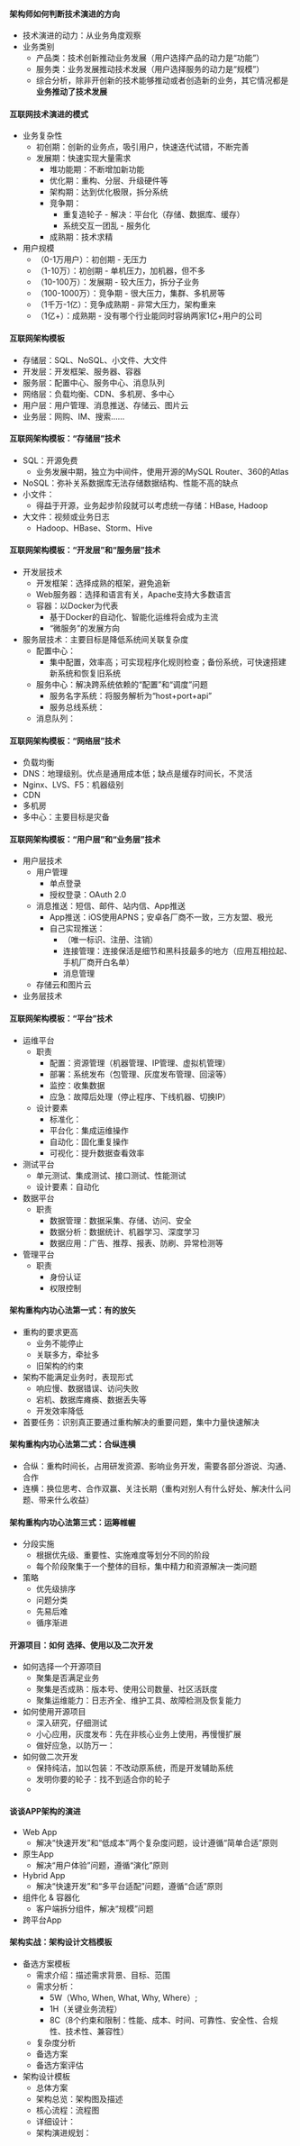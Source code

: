 
#### 架构师如何判断技术演进的方向
* 技术演进的动力：从业务角度观察
* 业务类别
  - 产品类：技术创新推动业务发展（用户选择产品的动力是“功能”）
  - 服务类：业务发展推动技术发展（用户选择服务的动力是“规模”）
  - 综合分析，除非开创新的技术能够推动或者创造新的业务，其它情况都是**业务推动了技术发展**


#### 互联网技术演进的模式
* 业务复杂性
  - 初创期：创新的业务点，吸引用户，快速迭代试错，不断完善
  - 发展期：快速实现大量需求
    - 堆功能期：不断增加新功能
    - 优化期：重构、分层、升级硬件等
    - 架构期：达到优化极限，拆分系统
    - 竞争期：
      - 重复造轮子 - 解决：平台化（存储、数据库、缓存）
      - 系统交互一团乱 - 服务化
    - 成熟期：技术求精
* 用户规模
  - （0-1万用户）：初创期 - 无压力
  - （1-10万）：初创期 - 单机压力，加机器，但不多
  - （10-100万）：发展期 - 较大压力，拆分子业务 
  - （100-1000万）：竞争期 - 很大压力，集群、多机房等
  - （1千万-1亿）：竞争成熟期 - 非常大压力，架构重来
  - （1亿+）：成熟期 - 没有哪个行业能同时容纳两家1亿+用户的公司


#### 互联网架构模板
* 存储层：SQL、NoSQL、小文件、大文件
* 开发层：开发框架、服务器、容器
* 服务层：配置中心、服务中心、消息队列
* 网络层：负载均衡、CDN、多机房、多中心
* 用户层：用户管理、消息推送、存储云、图片云
* 业务层：网购、IM、搜索……


#### 互联网架构模板：“存储层”技术
* SQL：开源免费
  - 业务发展中期，独立为中间件，使用开源的MySQL Router、360的Atlas
* NoSQL：弥补关系数据库无法存储数据结构、性能不高的缺点
* 小文件：
  - 得益于开源，业务起步阶段就可以考虑统一存储：HBase, Hadoop
* 大文件：视频或业务日志
  - Hadoop、HBase、Storm、Hive


#### 互联网架构模板：“开发层”和“服务层”技术
* 开发层技术
  - 开发框架：选择成熟的框架，避免追新
  - Web服务器：选择和语言有关，Apache支持大多数语言
  - 容器：以Docker为代表
    - 基于Docker的自动化、智能化运维将会成为主流
    - “微服务”的发展方向
* 服务层技术：主要目标是降低系统间关联复杂度
  - 配置中心：
    - 集中配置，效率高；可实现程序化规则检查；备份系统，可快速搭建新系统和恢复旧系统
  - 服务中心：解决跨系统依赖的“配置”和“调度”问题
    - 服务名字系统：将服务解析为“host+port+api”
    - 服务总线系统：
  - 消息队列：
 

#### 互联网架构模板：“网络层”技术
* 负载均衡
* DNS：地理级别。优点是通用成本低；缺点是缓存时间长，不灵活
* Nginx、LVS、F5：机器级别
* CDN
* 多机房
* 多中心：主要目标是灾备
  
#### 互联网架构模板：“用户层”和“业务层”技术
* 用户层技术
  - 用户管理
    - 单点登录
    - 授权登录：OAuth 2.0
  - 消息推送：短信、邮件、站内信、App推送
    - App推送：iOS使用APNS；安卓各厂商不一致，三方友盟、极光
    - 自己实现推送：
      - （唯一标识、注册、注销）
      - 连接管理：连接保活是细节和黑科技最多的地方（应用互相拉起、手机厂商开白名单）
      - 消息管理
  - 存储云和图片云
* 业务层技术 


#### 互联网架构模板：“平台”技术
* 运维平台
  - 职责
    - 配置：资源管理（机器管理、IP管理、虚拟机管理）
    - 部署：系统发布（包管理、灰度发布管理、回滚等）
    - 监控：收集数据
    - 应急：故障后处理（停止程序、下线机器、切换IP）
  - 设计要素
    - 标准化：
    - 平台化：集成运维操作
    - 自动化：固化重复操作
    - 可视化：提升数据查看效率
* 测试平台
  - 单元测试、集成测试、接口测试、性能测试
  - 设计要素：自动化
* 数据平台
  - 职责
    - 数据管理：数据采集、存储、访问、安全
    - 数据分析：数据统计、机器学习、深度学习
    - 数据应用：广告、推荐、报表、防刷、异常检测等
* 管理平台
  - 职责
    - 身份认证
    - 权限控制
    
    
#### 架构重构内功心法第一式：有的放矢
* 重构的要求更高
  - 业务不能停止
  - 关联多方，牵扯多
  - 旧架构的约束
* 架构不能满足业务时，表现形式
  - 响应慢、数据错误、访问失败
  - 宕机、数据库瘫痪、数据丢失等
  - 开发效率降低
* 首要任务：识别真正要通过重构解决的重要问题，集中力量快速解决


#### 架构重构内功心法第二式：合纵连横
* 合纵：重构时间长，占用研发资源、影响业务开发，需要各部分游说、沟通、合作
* 连横：换位思考、合作双赢、关注长期（重构对别人有什么好处、解决什么问题、带来什么收益）


#### 架构重构内功心法第三式：运筹帷幄
* 分段实施
  - 根据优先级、重要性、实施难度等划分不同的阶段
  - 每个阶段聚集于一个整体的目标，集中精力和资源解决一类问题
* 策略
  - 优先级排序
  - 问题分类
  - 先易后难
  - 循序渐进
  

#### 开源项目：如何 选择、使用以及二次开发
* 如何选择一个开源项目
  - 聚集是否满足业务
  - 聚集是否成熟：版本号、使用公司数量、社区活跃度
  - 聚集运维能力：日志齐全、维护工具、故障检测及恢复能力
* 如何使用开源项目
  - 深入研究，仔细测试
  - 小心应用，灰度发布：先在非核心业务上使用，再慢慢扩展
  - 做好应急，以防万一：
* 如何做二次开发
  - 保持纯洁，加以包装：不改动原系统，而是开发辅助系统
  - 发明你要的轮子：找不到适合你的轮子
  - 


#### 谈谈APP架构的演进
* Web App
  - 解决“快速开发”和“低成本”两个复杂度问题，设计遵循“简单合适”原则 
* 原生App
  - 解决“用户体验”问题，遵循“演化”原则 
* Hybrid App
  - 解决“快速开发”和“多平台适配”问题，遵循“合适”原则 
* 组件化 & 容器化
  - 客户端拆分组件，解决“规模”问题
* 跨平台App
  

#### 架构实战：架构设计文档模板
* 备选方案模板
  - 需求介绍：描述需求背景、目标、范围
  - 需求分析：
    - 5W（Who, When, What, Why, Where）;
    - 1H（关键业务流程）
    - 8C（8个约束和限制：性能、成本、时间、可靠性、安全性、合规性、技术性、兼容性）
  - 复杂度分析
  - 备选方案
  - 备选方案评估
* 架构设计模板
  - 总体方案
  - 架构总览：架构图及描述
  - 核心流程：流程图
  - 详细设计：
  - 架构演进规划：
 